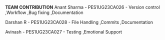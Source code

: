 **TEAM CONTRIBUTION**
Anant Sharma - PES1UG23CA026 - Version control ,Workflow ,Bug fixing ,Documentation

Darshan R - PES1UG23CA028 - File Handling ,Commits ,Documentation

Avinash - PES1UG23CA027 - Testing ,Emotional Support
